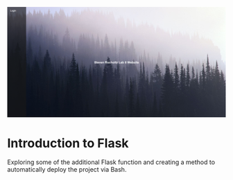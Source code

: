 ![alt text](https://raw.githubusercontent.com/Routable/FlaskIntroduction/master/Capture.PNG)
<h1>Introduction to Flask</h1>

Exploring some of the additional Flask function and creating a method to automatically deploy the project via Bash. 


